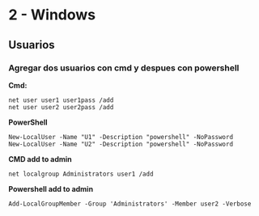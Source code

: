 # 2 - Windows

## Usuarios

### Agregar dos usuarios con cmd y despues con powershell

**Cmd:**

```text
net user user1 user1pass /add
net user user2 user2pass /add
```

**PowerShell**

```text
New-LocalUser -Name "U1" -Description "powershell" -NoPassword
New-LocalUser -Name "U2" -Description "powershell" -NoPassword
```

**CMD add to admin**

```text
net localgroup Administrators user1 /add
```

**Powershell add to admin**

```text
Add-LocalGroupMember -Group 'Administrators' -Member user2 -Verbose
```

